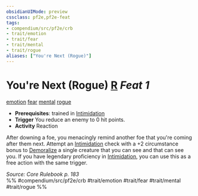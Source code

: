 ```yaml
---
obsidianUIMode: preview
cssclass: pf2e,pf2e-feat
tags:
- compendium/src/pf2e/crb
- trait/emotion
- trait/fear
- trait/mental
- trait/rogue
aliases: ["You're Next (Rogue)"]
---
```

# You're Next (Rogue)  [R](../../rules/core-rulebook/chapter-9-playing-the-game.md#Actions "Reaction") *Feat 1*  
[emotion](../../rules/traits/emotion.md)  [fear](../../rules/traits/fear.md)  [mental](../../rules/traits/mental.md)  [rogue](../../rules/traits/rogue.md)  

- **Prerequisites**: trained in [Intimidation](../skills.md#Intimidation)
- **Trigger** You reduce an enemy to 0 hit points.
- **Activity** Reaction

After downing a foe, you menacingly remind another foe that you're coming after them next. Attempt an [Intimidation](../skills.md#Intimidation) check with a +2 circumstance bonus to [Demoralize](../../rules/actions/demoralize.md) a single creature that you can see and that can see you. If you have legendary proficiency in [Intimidation](../skills.md#Intimidation), you can use this as a free action with the same trigger.

*Source: Core Rulebook p. 183*  
%% #compendium/src/pf2e/crb #trait/emotion #trait/fear #trait/mental #trait/rogue %%